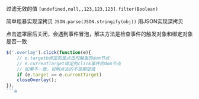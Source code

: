 过滤无效的值
`[undefined,null,,123,123,123].filter(Boolean)`

简单粗暴实现深拷贝
`JSON.parse(JSON.stringify(obj))` 用JSON实现深拷贝

点击遮罩层后关闭，会遇到事件冒泡，解决方法是检查事件的触发对象和绑定对象是否一致
```js
$('.overlay').click(function(e){
    // e.targetb绑定的是点击时触发的dom节点
    // e.currentTarget绑定的click事件的dom节点
    // 如果不一致，说明点击的不是期望值
    if (e.target == e.currentTarget)
    closeOverlay();
});
```a
